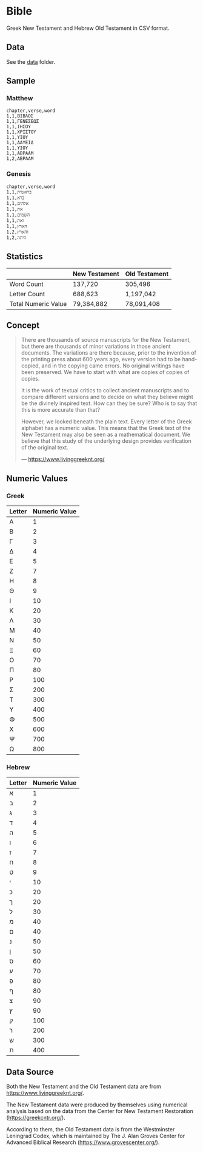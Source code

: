 # Bible

Greek New Testament and Hebrew Old Testament in CSV format.

## Data

See the [data](data) folder.

## Sample

### Matthew

```csv
chapter,verse,word
1,1,ΒΙΒΛΟΣ
1,1,ΓΕΝΕΣΕΩΣ
1,1,ΙΗΣΟΥ
1,1,ΧΡΙΣΤΟΥ
1,1,ΥΙΟΥ
1,1,ΔΑΥΕΙΔ
1,1,ΥΙΟΥ
1,1,ΑΒΡΑΑΜ
1,2,ΑΒΡΑΑΜ
```

### Genesis

```csv
chapter,verse,word
1,1,בראשית
1,1,ברא
1,1,אלהים
1,1,את
1,1,השמים
1,1,ואת
1,1,הארץ
1,2,והארץ
1,2,היתה
```

## Statistics

|                      | New Testament | Old Testament |
|----------------------|---------------|---------------|
| Word Count           | 137,720       | 305,496       |
| Letter Count         | 688,623       | 1,197,042     |
| Total Numeric Value  | 79,384,882    | 78,091,408    |

## Concept

> There are thousands of source manuscripts for the New Testament, but there are thousands of minor variations in those ancient documents. The variations are there because, prior to the invention of the printing press about 600 years ago, every version had to be hand-copied, and in the copying came errors. No original writings have been preserved. We have to start with what are copies of copies of copies.
>
> It is the work of textual critics to collect ancient manuscripts and to compare different versions and to decide on what they believe might be the divinely inspired text. How can they be sure? Who is to say that this is more accurate than that?
>
> However, we looked beneath the plain text. Every letter of the Greek alphabet has a numeric value. This means that the Greek text of the New Testament may also be seen as a mathematical document. We believe that this study of the underlying design provides verification of the original text.
>
> — https://www.livinggreeknt.org/

## Numeric Values

### Greek

| Letter | Numeric Value |
|--------|---------------|
| Α      | 1             |
| Β      | 2             |
| Γ      | 3             |
| Δ      | 4             |
| Ε      | 5             |
| Ζ      | 7             |
| Η      | 8             |
| Θ      | 9             |
| Ι      | 10            |
| Κ      | 20            |
| Λ      | 30            |
| Μ      | 40            |
| Ν      | 50            |
| Ξ      | 60            |
| Ο      | 70            |
| Π      | 80            |
| Ρ      | 100           |
| Σ      | 200           |
| Τ      | 300           |
| Υ      | 400           |
| Φ      | 500           |
| Χ      | 600           |
| Ψ      | 700           |
| Ω      | 800           |

### Hebrew

| Letter | Numeric Value |
|--------|---------------|
| א      | 1             |
| ב      | 2             |
| ג      | 3             |
| ד      | 4             |
| ה      | 5             |
| ו      | 6             |
| ז      | 7             |
| ח      | 8             |
| ט      | 9             |
| י      | 10            |
| כ      | 20            |
| ך      | 20            |
| ל      | 30            |
| מ      | 40            |
| ם      | 40            |
| נ      | 50            |
| ן      | 50            |
| ס      | 60            |
| ע      | 70            |
| פ      | 80            |
| ף      | 80            |
| צ      | 90            |
| ץ      | 90            |
| ק      | 100           |
| ר      | 200           |
| ש      | 300           |
| ת      | 400           |

## Data Source

Both the New Testament and the Old Testament data are from https://www.livinggreeknt.org/.

The New Testament data were produced by themselves using numerical analysis based on the data from the Center for New Testament Restoration (https://greekcntr.org/).

According to them, the Old Testament data is from the Westminster Leningrad Codex, which is maintained by The J. Alan Groves Center for Advanced Biblical Research (https://www.grovescenter.org/).
